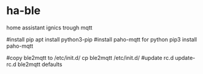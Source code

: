 # ha-ble
home assistant ignics trough mqtt

#install pip
apt install python3-pip
#install paho-mqtt for python
pip3 install paho-mqtt

#copy ble2mqtt to /etc/init.d/
cp ble2mqtt /etc/init.d/
#update rc.d
update-rc.d ble2mqtt defaults

